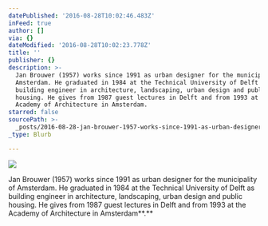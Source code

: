 ```yaml
---
datePublished: '2016-08-28T10:02:46.483Z'
inFeed: true
author: []
via: {}
dateModified: '2016-08-28T10:02:23.778Z'
title: ''
publisher: {}
description: >-
  Jan Brouwer (1957) works since 1991 as urban designer for the municipality of
  Amsterdam. He graduated in 1984 at the Technical University of Delft as
  building engineer in architecture, landscaping, urban design and public
  housing. He gives from 1987 guest lectures in Delft and from 1993 at the
  Academy of Architecture in Amsterdam. 
starred: false
sourcePath: >-
  _posts/2016-08-28-jan-brouwer-1957-works-since-1991-as-urban-designer-for-th.md
_type: Blurb

---
```

![](https://the-grid-user-content.s3-us-west-2.amazonaws.com/0c88963f-9cf9-45b1-9444-cbc9213db394.jpg)

Jan Brouwer (1957) works since 1991 as urban designer for the municipality of Amsterdam. He graduated in 1984 at the Technical University of Delft as building engineer in architecture, landscaping, urban design and public housing. He gives from 1987 guest lectures in Delft and from 1993 at the Academy of Architecture in Amsterdam**.**